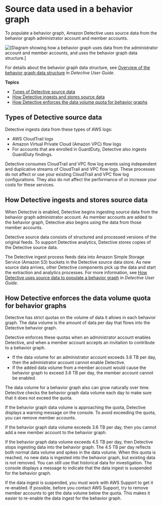 # Source data used in a behavior graph<a name="detective-source-data-about"></a>

To populate a behavior graph, Amazon Detective uses source data from the behavior graph administrator account and member accounts\.

![\[Diagram showing how a behavior graph uses data from the administrator account and member accounts, and uses the behavior graph data structure.\]](http://docs.aws.amazon.com/detective/latest/adminguide/images/diagram_graph_structure_overview.png)

For details about the behavior graph data structure, see [Overview of the behavior graph data structure](https://docs.aws.amazon.com/detective/latest/userguide/graph-data-structure-overview.html) in *Detective User Guide*\.

**Topics**
+ [Types of Detective source data](#source-data-types)
+ [How Detective ingests and stores source data](#source-data-storage)
+ [How Detective enforces the data volume quota for behavior graphs](#data-volume-enforcement)

## Types of Detective source data<a name="source-data-types"></a>

Detective ingests data from these types of AWS logs:
+ AWS CloudTrail logs 
+ Amazon Virtual Private Cloud \(Amazon VPC\) flow logs 
+ For accounts that are enrolled in GuardDuty, Detective also ingests GuardDuty findings\.

Detective consumes CloudTrail and VPC flow log events using independent and duplicative streams of CloudTrail and VPC flow logs\. These processes do not affect or use your existing CloudTrail and VPC flow log configurations\. They also do not affect the performance of or increase your costs for these services\.

## How Detective ingests and stores source data<a name="source-data-storage"></a>

When Detective is enabled, Detective begins ingesting source data from the behavior graph administrator account\. As member accounts are added to the behavior graph, Detective also begins using the data from those member accounts\.

Detective source data consists of structured and processed versions of the original feeds\. To support Detective analytics, Detective stores copies of the Detective source data\.

The Detective ingest process feeds data into Amazon Simple Storage Service \(Amazon S3\) buckets in the Detective source data store\. As new source data arrives, other Detective components pick up the data and start the extraction and analytics processes\. For more information, see [How Detective uses source data to populate a behavior graph](https://docs.aws.amazon.com/detective/latest/userguide/behavior-graph-population-about.html) in *Detective User Guide*\.

## How Detective enforces the data volume quota for behavior graphs<a name="data-volume-enforcement"></a>

Detective has strict quotas on the volume of data it allows in each behavior graph\. The data volume is the amount of data per day that flows into the Detective behavior graph\.

Detective enforces these quotas when an administrator account enables Detective, and when a member account accepts an invitation to contribute to a behavior graph\.
+ If the data volume for an administrator account exceeds 3\.6 TB per day, then the administrator account cannot enable Detective\.
+ If the added data volume from a member account would cause the behavior graph to exceed 3\.6 TB per day, the member account cannot be enabled\.

The data volume for a behavior graph also can grow naturally over time\. Detective checks the behavior graph data volume each day to make sure that it does not exceed the quota\.

If the behavior graph data volume is approaching the quota, Detective displays a warning message on the console\. To avoid exceeding the quota, you can remove member accounts\.

If the behavior graph data volume exceeds 3\.6 TB per day, then you cannot add a new member account to the behavior graph\.

If the behavior graph data volume exceeds 4\.5 TB per day, then Detective stops ingesting data into the behavior graph\. The 4\.5 TB per day reflects both normal data volume and spikes in the data volume\. When this quota is reached, no new data is ingested into the behavior graph, but existing data is not removed\. You can still use that historical data for investigation\. The console displays a message to indicate that the data ingest is suspended for the behavior graph\.

If the data ingest is suspended, you must work with AWS Support to get it re\-enabled\. If possible, before you contact AWS Support, try to remove member accounts to get the data volume below the quota\. This makes it easier to re\-enable the data ingest for the behavior graph\.